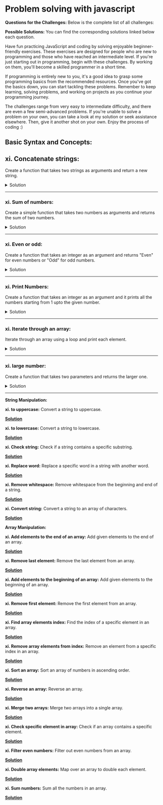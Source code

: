 # Problem solving with javascript

**Questions for the Challenges:**
Below is the complete list of all challenges:

**Possible Solutions:**
You can find the corresponding solutions linked below each question.

Have fun practicing JavaScript and coding by solving enjoyable beginner-friendly exercises. These exercises are designed for people who are new to programming and those who have reached an intermediate level. If you're just starting out in programming, begin with these challenges. By working on them, you'll become a skilled programmer in a short time.

If programming is entirely new to you, it's a good idea to grasp some programming basics from the recommended resources. Once you've got the basics down, you can start tackling these problems. Remember to keep learning, solving problems, and working on projects as you continue your programming journey.

The challenges range from very easy to intermediate difficulty, and there are even a few semi-advanced problems. If you're unable to solve a problem on your own, you can take a look at my solution or seek assistance elsewhere. Then, give it another shot on your own. Enjoy the process of coding :)


## Basic Syntax and Concepts:

## xi. Concatenate strings:
Create a function that takes two strings as arguments and return a new string.

<details>
<summary>Solution</summary>

```javascript
function concatinateStrings(str1, str2) {
  const result = str1 + " " + str2;
  const result2 = `${str1} ${str2}`;

  return result2;
}
```

</details>

---

### xi. Sum of numbers:
Create a simple function that takes two numbers as arguments and returns the sum of two numbers.

<details>
<summary>Solution</summary>

```javascript
function sumOfNumbers(num1, num2) {
  const sum = num1 + num2;

  return sum;
}

```

</details>

---

### xi. Even or odd:
Create a function that takes an integer as an argument and returns "Even" for even numbers or "Odd" for odd numbers.

<details>
<summary>Solution</summary>

```javascript
function evenOrOdd(int) {
  if (int % 2 === 0) {
    return "Even";
  } else {
    return "Odd";
  }
}
```

</details>

---

### xi. Print Numbers:
Create a function that takes an integer as an argument and it prints all the numbers starting from 1 upto the given number.

<details>
<summary>Solution</summary>

```javascript
function printNums(n) {
  for (let i = 1; i <= n; i++) {
    console.log(i);
  }
}
```

</details>

---


### xi. Iterate through an array:
Iterate through an array using a loop and print each element.

<details>
<summary>Solution</summary>

```javascript
 function iterateThroughArray(arr) {
  for (let i = 0; i < arr.length; i++) {
    const element = arr[i];
    console.log(element);
  }
}
```

</details>

---


### xi. large number:
Create a function that takes two parameters and returns the larger one.

<details>
<summary>Solution</summary>

```javascript
function findLarge(num1, num2) {
  if (num1 > num2) {
    return num1;
  } else {
    return num2;
  }

  //   return num1 > num2 ? num1 : num2;
}
```

</details>

---


**String Manipulation:**

**xi. to uppercase:**
Convert a string to uppercase.

**[Solution](https://github.com/mhmdNoman/Problem-solving-with-javascript/blob/master/strUpper.js)**

**xi. to lowercase:**
Convert a string to lowercase.

**[Solution](https://github.com/mhmdNoman/Problem-solving-with-javascript/blob/master/strLower.js)**

**xi. Check string:**
Check if a string contains a specific substring.

**[Solution](https://github.com/mhmdNoman/Problem-solving-with-javascript/blob/master/checkStr.js)**

**xi. Replace word:**
Replace a specific word in a string with another word.

**[Solution](https://github.com/mhmdNoman/Problem-solving-with-javascript/blob/master/replaceWord.js)**

**xi. Remove whitespace:**
Remove whitespace from the beginning and end of a string.

**[Solution](https://github.com/mhmdNoman/Problem-solving-with-javascript/blob/master/removeSpace.js)**

**xi. Convert string:**
Convert a string to an array of characters.

**[Solution](https://github.com/mhmdNoman/Problem-solving-with-javascript/blob/master/convertStr.js)**

**Array Manipulation:**

**xi. Add elements to the end of an array:**
Add given elements to the end of an array.

**[Solution]()**

**xi. Remove last element:**
Remove the last element from an array.

**[Solution]()**

**xi. Add elements to the beginning of an array:**
Add given elements to the beginning of an array.

**[Solution]()**

**xi. Remove first element:**
Remove the first element from an array.

**[Solution]()**

**xi. Find array elements index:**
Find the index of a specific element in an array.

**[Solution]()**

**xi. Remove array elements from index:**
Remove an element from a specific index in an array.

**[Solution]()**

**xi. Sort an array:**
Sort an array of numbers in ascending order.

**[Solution]()**

**xi. Reverse an array:**
Reverse an array.

**[Solution]()**

**xi. Merge two arrays:**
Merge two arrays into a single array.

**[Solution]()**

**xi. Check specific element in array:**
Check if an array contains a specific element.

**[Solution]()**

**xi. Filter even numbers:**
Filter out even numbers from an array.

**[Solution]()**

**xi. Double array elements:**
Map over an array to double each element.

**[Solution]()**

**xi. Sum numbers:**
Sum all the numbers in an array.

**[Solution]()**
